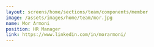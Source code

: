 ```yaml
---
layout: screens/home/sections/team/components/member
image: /assets/images/home/team/mor.jpg
name: Mor Armoni
position: HR Manager
link: https://www.linkedin.com/in/morarmoni/
---
```

